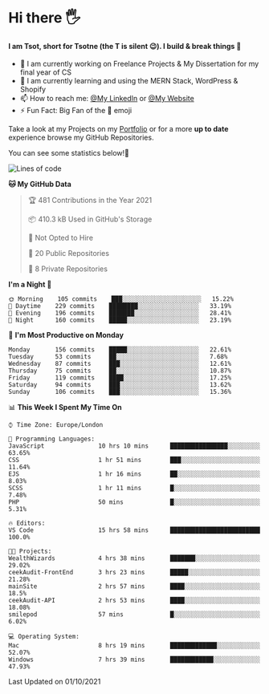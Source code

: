 # Hi there :raised_hand_with_fingers_splayed:
#### I am Tsot, short for Tsotne (the T is silent :wink:). I build & break things :space_invader:
- :telescope: I am currently working on Freelance Projects & My Dissertation for my final year of CS
- :seedling: I am currently learning and using the MERN Stack, WordPress & Shopify
- :mailbox: How to reach me: [@My LinkedIn](https://www.linkedin.com/in/tsotne-gvadzabia/) or [@My Website](https://tsotnegvadzabia.me/contact)
- :zap: Fun Fact: Big Fan of the :space_invader: emoji

Take a look at my Projects on my [Portfolio](https://tsotne.co.uk/) or for a more **up to date** experience browse my GitHub Repositories.

You can see some statistics below!:space_invader:
<!--START_SECTION:waka-->
![Lines of code](https://img.shields.io/badge/From%20Hello%20World%20I%27ve%20Written-3.5%20million%20lines%20of%20code-blue)

**🐱 My GitHub Data** 

> 🏆 481 Contributions in the Year 2021
 > 
> 📦 410.3 kB Used in GitHub's Storage 
 > 
> 🚫 Not Opted to Hire
 > 
> 📜 20 Public Repositories 
 > 
> 🔑 8 Private Repositories  
 > 
**I'm a Night 🦉** 

```text
🌞 Morning    105 commits    ███░░░░░░░░░░░░░░░░░░░░░░   15.22% 
🌆 Daytime    229 commits    ████████░░░░░░░░░░░░░░░░░   33.19% 
🌃 Evening    196 commits    ███████░░░░░░░░░░░░░░░░░░   28.41% 
🌙 Night      160 commits    █████░░░░░░░░░░░░░░░░░░░░   23.19%

```
📅 **I'm Most Productive on Monday** 

```text
Monday       156 commits    █████░░░░░░░░░░░░░░░░░░░░   22.61% 
Tuesday      53 commits     ██░░░░░░░░░░░░░░░░░░░░░░░   7.68% 
Wednesday    87 commits     ███░░░░░░░░░░░░░░░░░░░░░░   12.61% 
Thursday     75 commits     ██░░░░░░░░░░░░░░░░░░░░░░░   10.87% 
Friday       119 commits    ████░░░░░░░░░░░░░░░░░░░░░   17.25% 
Saturday     94 commits     ███░░░░░░░░░░░░░░░░░░░░░░   13.62% 
Sunday       106 commits    ███░░░░░░░░░░░░░░░░░░░░░░   15.36%

```


📊 **This Week I Spent My Time On** 

```text
⌚︎ Time Zone: Europe/London

💬 Programming Languages: 
JavaScript               10 hrs 10 mins      ████████████████░░░░░░░░░   63.65% 
CSS                      1 hr 51 mins        ███░░░░░░░░░░░░░░░░░░░░░░   11.64% 
EJS                      1 hr 16 mins        ██░░░░░░░░░░░░░░░░░░░░░░░   8.03% 
SCSS                     1 hr 11 mins        █░░░░░░░░░░░░░░░░░░░░░░░░   7.48% 
PHP                      50 mins             █░░░░░░░░░░░░░░░░░░░░░░░░   5.31%

🔥 Editors: 
VS Code                  15 hrs 58 mins      █████████████████████████   100.0%

🐱‍💻 Projects: 
WealthWizards            4 hrs 38 mins       ███████░░░░░░░░░░░░░░░░░░   29.02% 
ceekAudit-FrontEnd       3 hrs 23 mins       █████░░░░░░░░░░░░░░░░░░░░   21.28% 
mainSite                 2 hrs 57 mins       ████░░░░░░░░░░░░░░░░░░░░░   18.5% 
ceekAudit-API            2 hrs 53 mins       ████░░░░░░░░░░░░░░░░░░░░░   18.08% 
smilepod                 57 mins             █░░░░░░░░░░░░░░░░░░░░░░░░   6.02%

💻 Operating System: 
Mac                      8 hrs 19 mins       █████████████░░░░░░░░░░░░   52.07% 
Windows                  7 hrs 39 mins       ████████████░░░░░░░░░░░░░   47.93%

```


 Last Updated on 01/10/2021
<!--END_SECTION:waka-->
